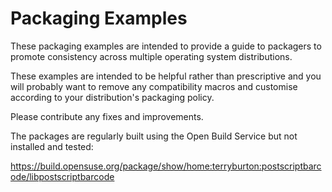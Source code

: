 Packaging Examples
==================

These packaging examples are intended to provide a guide to packagers to
promote consistency across multiple operating system distributions.

These examples are intended to be helpful rather than prescriptive and you will
probably want to remove any compatibility macros and customise according to
your distribution's packaging policy.

Please contribute any fixes and improvements.

The packages are regularly built using the Open Build Service but not
installed and tested:

<https://build.opensuse.org/package/show/home:terryburton:postscriptbarcode/libpostscriptbarcode>
